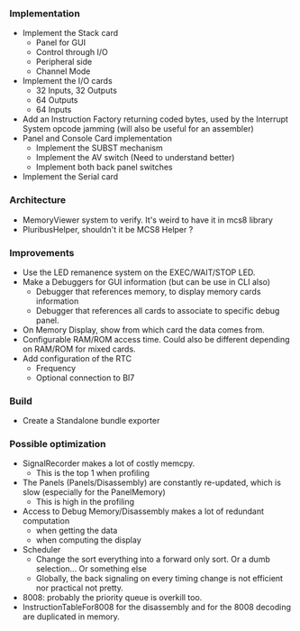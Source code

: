 ### Implementation

* Implement the Stack card
  * Panel for GUI
  * Control through I/O
  * Peripheral side
  * Channel Mode
* Implement the I/O cards
  * 32 Inputs, 32 Outputs
  * 64 Outputs
  * 64 Inputs
* Add an Instruction Factory returning coded bytes, used by the Interrupt System opcode jamming (will also be useful for an assembler)
* Panel and Console Card implementation
  * Implement the SUBST mechanism
  * Implement the AV switch (Need to understand better)
  * Implement both back panel switches
* Implement the Serial card
  
### Architecture
  
* MemoryViewer system to verify. It's weird to have it in mcs8 library
* PluribusHelper, shouldn't it be MCS8 Helper ?
  
### Improvements

* Use the LED remanence system on the EXEC/WAIT/STOP LED.
* Make a Debuggers for GUI information (but can be use in CLI also)
  * Debugger that references memory, to display memory cards information
  * Debugger that references all cards to associate to specific debug panel.
* On Memory Display, show from which card the data comes from.
* Configurable RAM/ROM access time. Could also be different depending on RAM/ROM for mixed cards.
* Add configuration of the RTC
  * Frequency
  * Optional connection to BI7

### Build
* Create a Standalone bundle exporter
  
### Possible optimization

* SignalRecorder makes a lot of costly memcpy.
  * This is the top 1 when profiling
* The Panels (Panels/Disassembly) are constantly re-updated, which is slow (especially for the PanelMemory)
  * This is high in the profiling
* Access to Debug Memory/Disassembly makes a lot of redundant computation
  * when getting the data
  * when computing the display
* Scheduler
    * Change the sort everything into a forward only sort. Or a dumb selection... Or something else
    * Globally, the back signaling on every timing change is not efficient nor practical not pretty.
* 8008: probably the priority queue is overkill too.
* InstructionTableFor8008 for the disassembly and for the 8008 decoding are duplicated in memory.
